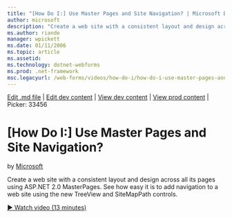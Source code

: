```yaml
---
title: "[How Do I:] Use Master Pages and Site Navigation? | Microsoft Docs"
author: microsoft
description: "Create a web site with a consistent layout and design across all its pages using ASP.NET 2.0 MasterPages. See how easy it is to add navigation to a web site..."
ms.author: riande
manager: wpickett
ms.date: 01/11/2006
ms.topic: article
ms.assetid: 
ms.technology: dotnet-webforms
ms.prod: .net-framework
msc.legacyurl: /web-forms/videos/how-do-i/how-do-i-use-master-pages-and-site-navigation
---
```

[Edit .md file](C:\Projects\msc\dev\Msc.Www\Web.ASP\App_Data\github\web-forms\videos\how-do-i\how-do-i-use-master-pages-and-site-navigation.md) | [Edit dev content](http://www.aspdev.net/umbraco#/content/content/edit/26433) | [View dev content](http://docs.aspdev.net/tutorials/web-forms/videos/how-do-i/how-do-i-use-master-pages-and-site-navigation.html) | [View prod content](http://www.asp.net/web-forms/videos/how-do-i/how-do-i-use-master-pages-and-site-navigation) | Picker: 33456

[How Do I:] Use Master Pages and Site Navigation?
====================
by [Microsoft](https://github.com/microsoft)

Create a web site with a consistent layout and design across all its pages using ASP.NET 2.0 MasterPages. See how easy it is to add navigation to a web site using the new TreeView and SiteMapPath controls.

[&#9654; Watch video (13 minutes)](https://channel9.msdn.com/Blogs/ASP-NET-Site-Videos/how-do-i-use-master-pages-and-site-navigation)